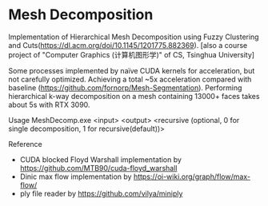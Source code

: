 # Mesh Decomposition
Implementation of Hierarchical Mesh Decomposition using Fuzzy Clustering and Cuts(https://dl.acm.org/doi/10.1145/1201775.882369). [also a course project of "Computer Graphics (计算机图形学)" of CS, Tsinghua University]

Some processes implemented by naïve CUDA kernels for acceleration, but not carefully optimized. Achieving a total ~5x acceleration compared with baseline (https://github.com/fornorp/Mesh-Segmentation). Performing hierarchical k-way decomposition on a mesh containing 13000+ faces takes about 5s with RTX 3090.

Usage
MeshDecomp.exe \<input\> \<output\> \<recursive (optional, 0 for single decomposition, 1 for recursive(default))\>

Reference

* CUDA blocked Floyd Warshall implementation by https://github.com/MTB90/cuda-floyd_warshall
* Dinic max flow implementation by https://oi-wiki.org/graph/flow/max-flow/
* ply file reader by https://github.com/vilya/miniply

